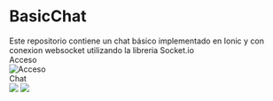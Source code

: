 # BasicChat
Este repositorio contiene un chat básico implementado en Ionic y con conexion websocket utilizando la libreria Socket.io
<br>
Acceso
<br>
![Acceso](../master/my_imgs/Captura.PNG)
<br>
Chat
<br>
![](../master/my_imgs/Captura2.PNG)
![](../master/my_imgs/Captura3.PNG)
